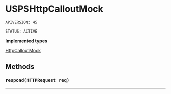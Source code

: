 # USPSHttpCalloutMock

`APIVERSION: 45`

`STATUS: ACTIVE`

**Implemented types**

[HttpCalloutMock](HttpCalloutMock)

## Methods
### `respond(HTTPRequest req)`
---
